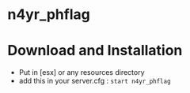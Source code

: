 # n4yr_phflag

# Download and Installation
* Put in [esx] or any resources directory
* add this in your server.cfg :
```start n4yr_phflag```
